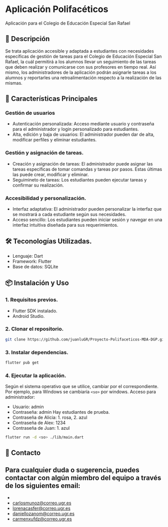 # Aplicación Polifacéticos

Aplicación para el Colegio de Educación Especial San Rafael

## 📝 Descripción

Se trata aplicación accesible y adaptada a estudiantes con necesidades específicas de gestión de tareas para el Colegio de Educación Especial San Rafael, la cuál permitirá a los alumnos llevar un seguimiento de las tareas que deben realizar y comunicarse con sus profesores en tiempo real. 
Así mismo, los administradores de la aplicación podrán asignarle tareas a los alumnos y reportarles una retroalimentación respecto a la realización de las mismas.


## 🚀 Características Principales

### Gestión de usuarios
- Autenticación personalizada:
Acceso mediante usuario y contraseña para el administrador y login personalizado para estudiantes.
- Alta, edición y baja de usuarios:
El administrador pueden dar de alta, modificar perfiles y eliminar estudiantes.

### Gestión y asignación de tareas.
- Creación y asignación de tareas:
El administrador puede asignar las tareas específicas de tomar comandas y tareas por pasos. Estas últimas las puede crear, modificar y eliminar.
- Seguimineto de tareas:
Los estudiantes pueden ejecutar tareas y confirmar su realización.

### Accesibilidad y personalización.
- Interfaz adaptativa:
El administrador pueden personalizar la interfaz que se mostrará a cada estudiante según sus necesidades.
- Acceso sencillo:
Los estudiantes pueden iniciar sesión y navegar en una interfaz intuitiva diseñada para sus requerimientos.

## 🛠️ Teconologías Utilizadas.
- Lenguaje: Dart
- Framework: Flutter
- Base de datos: SQLite

## 📦 Instalación y Uso
### 1. Requisitos previos.
- Flutter SDK instalado.
- Android Studio.

### 2. Clonar el repositorio.
```bash
git clone https://github.com/juanluGR/Proyecto-Polifaceticos-MDA-DGP.git
```

### 3. Instalar dependencias.
```bash
flutter pub get
```

### 4. Ejecutar la aplicación.
Según el sistema operativo que se utilice, cambiar <so> por el correspondiente. Por ejemplo, para Windows se cambiaría `<so>` por windows.
Acceso para administrador:
  - Usuario: admin
  - Contraseña: admin
Hay estudiantes de prueba.
  - Contraseña de Alicia: 1. rosa, 2. azul
  - Contraseña de Alex: 1234
  - Contraseña de Juan: 1. azul

```bash
flutter run -d <so> ./lib/main.dart
```

## 📧 Contacto
Para cualquier duda o sugerencia, puedes contactar con algún miembro del equipo a través de los siguientes email:
- 
-
- carlosmunoz@correo.ugr.es
- lorenacasfer@correo.ugr.es
- daniellozanom@correo.ugr.es
- carmenxufdz@correo.ugr.es
